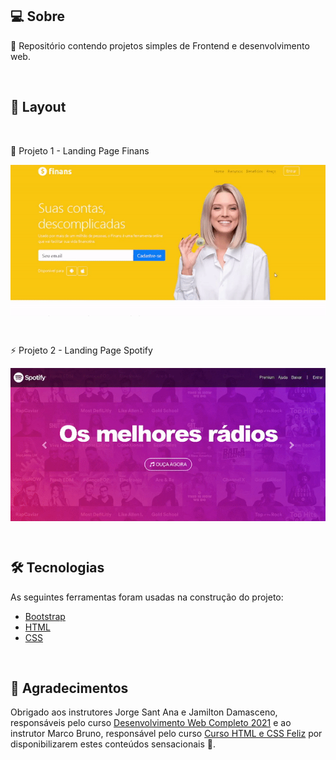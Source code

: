 ## 💻 Sobre

:speech_balloon: Repositório contendo projetos simples de Frontend e desenvolvimento web.

<br>

## 🎨 Layout

<br>

:rocket: Projeto 1 - Landing Page Finans

<p align="center" style="display: flex; align-items: flex-start; justify-content: center;">
  <img alt="projectWeb" title="#projectWeb" src="./assets/1.gif" width="800px">
</p>

<br>

:zap: Projeto 2 - Landing Page Spotify

<p align="center" style="display: flex; align-items: flex-start; justify-content: center;">
  <img alt="projectWeb" title="#projectWeb" src="./assets/2.gif" width="800px">
</p>

<br>

## 🛠 Tecnologias

As seguintes ferramentas foram usadas na construção do projeto:

- [Bootstrap](https://getbootstrap.com/)
- [HTML](https://developer.mozilla.org/pt-BR/docs/Web/HTML)
- [CSS](https://developer.mozilla.org/pt-BR/docs/Web/CSS)

<br>

## 💜 Agradecimentos

Obrigado aos instrutores Jorge Sant Ana e Jamilton Damasceno, responsáveis pelo curso [Desenvolvimento Web Completo 2021](https://www.udemy.com/course/web-completo/) e ao instrutor Marco Bruno, responsável pelo curso [Curso HTML e CSS Feliz](https://www.youtube.com/playlist?list=PLirko8T4cEmzrH3jIJi7R7ufeqcpXYaLa/) por disponibilizarem estes conteúdos sensacionais 🚀.
